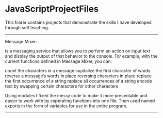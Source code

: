 # JavaScriptProjectFiles
 This folder contains projects that demonstrate the skills I have developed through self teaching.

----------------------------------------------------------------------------
Message Mixer:

is a messaging service that allows you to perform an action on input text and display the output of that behavior to the console. For example, with the current functions defined in Message Mixer, you can:

count the characters in a message
capitalize the first character of words
reverse a message’s words in place
reversing characters in place
replace the first occurrence of a string
replace all occurrences of a string
encode text by swapping certain characters for other characters


Using modules I fixed the messy code to make it more presentable and easier to work with by seperating functions into one file. Then used named exports in the form of variables for use in the entire program. 


----------------------------------------------------------------------------